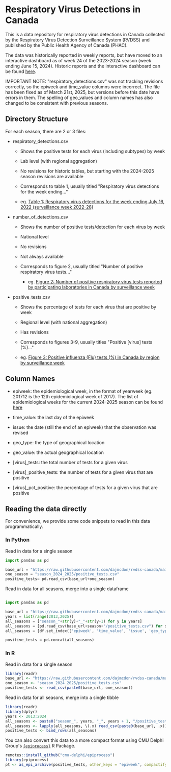 # Respiratory Virus Detections in Canada

This is a data repository for respiratory virus detections in Canada collected by the Respiratory Virus Detection Surveillance System (RVDSS) and published by the Public Health Agency of Canada (PHAC).

The data was historically reported in weekly reports, but have moved to an interactive dashboard as of week 24 of the 2023-2024 season (week ending June 15, 2024). Historic reports and the interactive dashboard can be found [here](https://www.canada.ca/en/public-health/services/surveillance/respiratory-virus-detections-canada.html).

IMPORTANT NOTE: "respiratory_detections.csv" was not tracking revisions correctly, so the epiweek and time_value columns were incorrect. The file has been fixed as of March 21st, 2025, but versions before this date have errors in them. The spelling of geo_values and column names has also changed to be consistent with previous seasons.

## Directory Structure

For each season, there are 2 or 3 files:

-   respiratory_detections.csv

    -   Shows the positive tests for each virus (including subtypes) by week

    -   Lab level (with regional aggregation)

    -   No revisions for historic tables, but starting with the 2024-2025 season revisions are available

    -   Corresponds to table 1, usually titled "Respiratory virus detections for the week ending..."

    -   eg. [Table 1: Respiratory virus detections for the week ending July 16, 2022 (surveillance week 2022-28)](https://www.canada.ca/en/public-health/services/surveillance/respiratory-virus-detections-canada/2021-2022/week-28-ending-july-16-2022.html#a2)

-   number_of_detections.csv

    -   Shows the number of positive tests/detection for each virus by week

    -   National level

    -   No revisions

    -   Not always available

    -   Corresponds to figure 2, usually titled "Number of positive respiratory virus tests..."

        -   eg. [Figure 2: Number of positive respiratory virus tests reported by participating laboratories in Canada by surveillance week](https://www.canada.ca/en/public-health/services/surveillance/respiratory-virus-detections-canada/2021-2022/week-28-ending-july-16-2022.html#a4)

-   positive_tests.csv

    -   Shows the percentage of tests for each virus that are positive by week

    -   Regional level (with national aggregation)

    -   Has revisions

    -   Corresponds to figures 3-9, usually titles "Positive [virus] tests (%)..."

    -   eg. [Figure 3: Positive influenza (Flu) tests (%) in Canada by region by surveillance week](https://www.canada.ca/en/public-health/services/surveillance/respiratory-virus-detections-canada/2021-2022/week-28-ending-july-16-2022.html#a5)

## Column Names

-   epiweek: the epidemiological week, in the format of yearweek (eg. 201712 is the 12th epidemiological week of 2017). The list of epidemiological weeks for the current 2024-2025 season can be found [here](https://www.canada.ca/en/public-health/services/diseases/flu-influenza/influenza-surveillance/fluwatch-weeks-calendar.html)

-   time_value: the last day of the epiweek

-   issue: the date (still the end of an epiweek) that the observation was revised

-   geo_type: the type of geographical location

-   geo_value: the actual geographical location

-   [virus]\_tests: the total number of tests for a given virus

-   [virus]\_positive_tests: the number of tests for a given virus that are positive

-   [virus]\_pct_positive: the percentage of tests for a given virus that are positive

## Reading the data directly

For convenience, we provide some code snippets to read in this data programmatically.

### In Python

Read in data for a single season

``` python
import pandas as pd

base_url = "https://raw.githubusercontent.com/dajmcdon/rvdss-canada/main/data/"
one_season = "season_2024_2025/positive_tests.csv"
positive_tests= pd.read_csv(base_url+one_season)
```

Read in data for all seasons, merge into a single dataframe

``` python

import pandas as pd

base_url = "https://raw.githubusercontent.com/dajmcdon/rvdss-canada/main/data/"
years = list(range(2013,2025))
all_seasons = ["season_"+str(y)+"_"+str(y+1) for y in years]
all_seasons = [pd.read_csv(base_url+season+"/positive_tests.csv") for season in all_seasons]
all_seasons = [df.set_index(['epiweek', 'time_value', 'issue', 'geo_type', 'geo_value']) for df in all_seasons]

positive_tests = pd.concat(all_seasons)
```

### In R

Read in data for a single season

``` r
library(readr)
base_url <- "https://raw.githubusercontent.com/dajmcdon/rvdss-canada/main/data/"
one_season <- "season_2024_2025/positive_tests.csv"
positive_tests <- read_csv(paste0(base_url, one_season))
```

Read in data for all seasons, merge into a single tibble

``` r
library(readr)
library(dplyr)
years <- 2013:2024
all_seasons <- paste0("season_", years, "_", years + 1, "/positive_tests.csv")
all_seasons <- lapply(all_seasons, \(.x) read_csv(paste0(base_url, .x))) # ~ 30MB
positive_tests <- bind_rows(all_seasons)
```

You can also convert this data to a more compact format using CMU Delphi Group's [`{epiprocess}`](https://cmu-delphi.github.io/epiprocess) R Package.

``` r
remotes::install_github("cmu-delphi/epiprocess")
library(epiprocess)
pt <- as_epi_archive(positive_tests, other_keys = "epiweek", compactify = TRUE) # ~ 3.3MB
```
